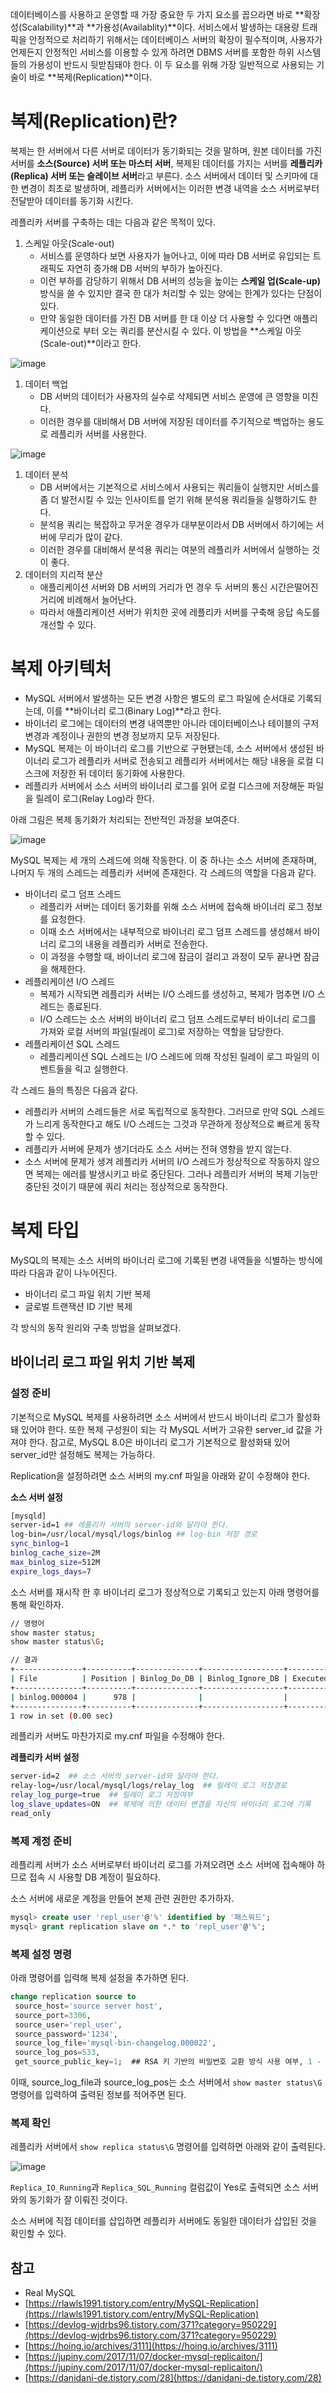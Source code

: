 데이터베이스를 사용하고 운영할 때 가장 중요한 두 가지 요소를 꼽으라면 바로 **확장성(Scalability)**과 **가용성(Availablity)**이다. 서비스에서 발생하는 대용량 트래픽을 안정적으로 처리하기 위해서는 데이터베이스 서버의 확장이 필수적이며, 사용자가 언제든지 안정적인 서비스를 이용할 수 있게 하려면 DBMS 서버를 포함한 하위 시스템들의 가용성이 반드시 뒷받침돼야 한다. 이 두 요소를 위해 가장 일반적으로 사용되는 기술이 바로 **복제(Replication)**이다.

# 복제(Replication)란?

복제는 한 서버에서 다른 서버로 데이터가 동기화되는 것을 말하며, 원본 데이터를 가진 서버를 **소스(Source) 서버 또는 마스터 서버**, 복제된 데이터를 가지는 서버를 **레플리카(Replica) 서버 또는 슬레이브 서버**라고 부른다. 소스 서버에서 데이터 및 스키마에 대한 변경이 최초로 발생하며, 레플리카 서버에서는 이러한 변경 내역을 소스 서버로부터 전달받아 데이터를 동기화 시킨다.

레플리카 서버를 구축하는 데는 다음과 같은 목적이 있다.

1. 스케일 아웃(Scale-out)
    - 서비스를 운영하다 보면 사용자가 늘어나고, 이에 따라 DB 서버로 유입되는 트래픽도 자연히 증가해 DB 서버의 부하가 높아진다.
    - 이런 부하를 감당하기 위해서 DB 서버의 성능을 높이는 **스케일 업(Scale-up)** 방식을 쓸 수 있지만 결국 한 대가 처리할 수 있는 양에는 한계가 있다는 단점이 있다.
    - 만약 동일한 데이터를 가진 DB 서버를 한 대 이상 더 사용할 수 있다면 애플리케이션으로 부터 오는 쿼리를 분산시킬 수 있다. 이 방법을 **스케일 아웃(Scale-out)**이라고 한다.

![image](https://user-images.githubusercontent.com/55661631/154259578-2e49a672-b933-4544-a175-76d4eaf262be.png)

1. 데이터 백업
    - DB 서버의 데이터가 사용자의 실수로 삭제되면 서비스 운영에 큰 영향을 미친다.
    - 이러한 경우를 대비해서 DB 서버에 저장된 데이터를 주기적으로 백업하는 용도로 레플리카 서버를 사용한다.

![image](https://user-images.githubusercontent.com/55661631/154259603-5581c1b2-bd59-4ffe-8c11-8e8dc5ee264b.png)

1. 데이터 분석
    - DB 서버에서는 기본적으로 서비스에서 사용되는 쿼리들이 실행지만 서비스를 좀 더 발전시킬 수 있는 인사이트를 얻기 위해 분석용 쿼리들을 실행하기도 한다.
    - 분석용 쿼리는 복잡하고 무거운 경우가 대부분이라서 DB 서버에서 하기에는 서버에 무리가 많이 같다.
    - 이러한 경우를 대비해서 분석용 쿼리는 여분의 레플리카 서버에서 실행하는 것이 좋다.
2. 데이터의 지리적 분산
    - 애플리케이션 서버와 DB 서버의 거리가 먼 경우 두 서버의 통신 시간은떨어진 거리에 비례해서 늘어난다.
    - 따라서 애플리케이션 서버가 위치한 곳에 레플리카 서버를 구축해 응답 속도를 개선할 수 있다.
    

# 복제 아키텍처

- MySQL 서버에서 발생하는 모든 변경 사항은 별도의 로그 파일에 순서대로 기록되는데, 이를 **바이너리 로그(Binary Log)**라고 한다.
- 바이너리 로그에는 데이터의 변경 내역뿐만 아니라 데이터베이스나 테이블의 구저 변경과 계정이나 권한의 변경 정보까지 모두 저장된다.
- MySQL 복제는 이 바이너리 로그를 기반으로 구현됐는데, 소스 서버에서 생성된 바이너리 로그가 레플리카 서버로 전송되고 레플리카 서버에서는 해당 내용을 로컬 디스크에 저장한 뒤 데이터 동기화에 사용한다.
- 레플리카 서버에서 소스 서버의 바이너리 로그를 읽어 로컬 디스크에 저장해둔 파일을 릴레이 로그(Relay Log)라 한다.

아래 그림은 복제 동기화가 처리되는 전반적인 과정을 보여준다.

![image](https://user-images.githubusercontent.com/55661631/154259675-1adc6711-b1e5-4864-923a-e5b00f917ef0.png)

MySQL 복제는 세 개의 스레드에 의해 작동한다. 이 중 하나는 소스 서버에 존재하며, 나머지 두 개의 스레드는 레플리카 서버에 존재한다. 각 스레드의 역할을 다음과 같다.

- 바이너리 로그 덤프 스레드
    - 레플리카 서버는 데이터 동기화를 위해 소스 서버에 접속해 바이너리 로그 정보를 요청한다.
    - 이때 소스 서버에서는 내부적으로 바이너리 로그 덤프 스레드를 생성해서 바이너리 로그의 내용을 레플리카 서버로 전송한다.
    - 이 과정을 수행할 때, 바이너리 로그에 잠금이 걸리고 과정이 모두 끝나면 잠금을 해제한다.
- 레플리케이션 I/O 스레드
    - 복제가 시작되면 레플리카 서버는 I/O 스레드를 생성하고, 복제가 멈추면 I/O 스레드는 종료된다.
    - I/O 스레드는 소스 서버의 바이너리 로그 덤프 스레드로부터 바이너리 로그를 가져와 로컬 서버의 파일(릴레이 로그)로 저장하는 역할을 담당한다.
- 레플리케이션 SQL 스레드
    - 레플리케이션 SQL 스레드는 I/O 스레드에 의해 작성된 릴레이 로그 파일의 이벤트들을 릭고 실행한다.

각 스레드 들의 특징은 다음과 같다.

- 레플리카 서버의 스레드들은 서로 독립적으로 동작한다. 그러므로 만약 SQL 스레드가 느리게 동작한다고 해도 I/O 스레드는 그것과 무관하게 정상적으로 빠르게 동작할 수 있다.
- 레플리카 서버에 문제가 생기더라도 소스 서버는 전혀 영향을 받지 않는다.
- 소스 서버에 문제가 생겨 레플리카 서버의 I/O 스레드가 정상적으로 작동하지 않으면 복제는 에러를 발생시키고 바로 중단된다. 그러나 레플리카 서버의 복제 기능만 중단된 것이기 때문에 쿼리 처리는 정상적으로 동작한다.

# 복제 타입

MySQL의 복제는 소스 서버의 바이너리 로그에 기록된 변경 내역들을 식별하는 방식에 따라 다음과 같이 나누어진다.

- 바이너리 로그 파일 위치 기반 복제
- 글로벌 트랜잭션 ID 기반 복제

각 방식의 동작 원리와 구축 방법을 살펴보겠다.

## 바이너리 로그 파일 위치 기반 복제

### 설정 준비

기본적으로 MySQL 복제를 사용하려면 소스 서버에서 반드시 바이너리 로그가 활성화돼 있어야 한다. 또한 복제 구성원이 되는 각 MySQL 서버가 고유한 server_id 값을 가져야 한다. 참고로, MySQL 8.0은 바이너리 로그가 기본적으로 활성화돼 있어 server_id만 설정해도 복제는 가능하다.

Replication을 설정하려면 소스 서버의 my.cnf 파일을 아래와 같이 수정해야 한다.

**소스 서버 설정**

```bash
[mysqld]
server-id=1 ## 레플리카 서버의 server-id와 달라야 한다.
log-bin=/usr/local/mysql/logs/binlog ## log-bin 저장 경로
sync_binlog=1
binlog_cache_size=2M
max_binlog_size=512M
expire_logs_days=7
```

소스 서버를 재시작 한 후 바이너리 로그가 정상적으로 기록되고 있는지 아래 명령어를 통해 확인하자.

```bash
// 명령어
show master status;
show master status\G;

// 결과
+---------------+----------+--------------+------------------+-------------------+
| File          | Position | Binlog_Do_DB | Binlog_Ignore_DB | Executed_Gtid_Set |
+---------------+----------+--------------+------------------+-------------------+
| binlog.000004 |      978 |              |                  |                   |
+---------------+----------+--------------+------------------+-------------------+
1 row in set (0.00 sec)
```

레플리카 서버도 마찬가지로 my.cnf 파일을 수정해야 한다.

**레플리카 서버 설정**

```bash
server-id=2  ## 소스 서버의 server-id와 달라야 한다.
relay-log=/usr/local/mysql/logs/relay_log  ## 릴레이 로그 저장경로
relay_log_purge=true  ## 릴레이 로그 저장여부
log_slave_updates=ON  ## 복제에 의한 데이터 변경을 자신의 바이너리 로그에 기록
read_only
```

### 복제 계정 준비

레플리케 서버가 소스 서버로부터 바이너리 로그를 가져오려면 소스 서버에 접속해야 하므로 접속 시 사용할 DB 계정이 필요하다.

소스 서버에 새로운 계정을 만들어 본제 관련 권한만 추가하자.

```sql
mysql> create user 'repl_user'@'%' identified by '패스워드';
mysql> grant replication slave on *.* to 'repl_user'@'%';
```

### 복제 설정 명령

아래 명령어를 입력해 복제 설정을 추가하면 된다.

```sql
change replication source to
 source_host='source server host',
 source_port=3306,
 source_user='repl_user',
 source_password='1234',
 source_log_file='mysql-bin-changelog.000022',
 source_log_pos=533,
 get_source_public_key=1;  ## RSA 키 기반의 비밀번호 교환 방식 사용 여부, 1 - 사용 X
```

이때, source_log_file과 source_log_pos는 소스 서버에서 `show master status\G` 명령어를 입력하여 출력된 정보를 적어주면 된다.

### 복제 확인

레플리카 서버에서 `show replica status\G` 명령어를 입력하면 아래와 같이 출력된다.

![image](https://user-images.githubusercontent.com/55661631/154259711-7e8e4e88-7e20-40be-a1c9-fe455497cbea.png)

`Replica_IO_Running`과 `Replica_SQL_Running` 컬럼값이 Yes로 출력되면 소스 서버와의 동기화가 잘 이뤄진 것이다.

소스 서버에 직접 데이터를 삽입하면 레플리카 서버에도 동일한 데이터가 삽입된 것을 확인할 수 있다.

## 참고

- Real MySQL
- [https://rlawls1991.tistory.com/entry/MySQL-Replication](https://rlawls1991.tistory.com/entry/MySQL-Replication)
- [https://devlog-wjdrbs96.tistory.com/371?category=950229](https://devlog-wjdrbs96.tistory.com/371?category=950229)
- [https://hoing.io/archives/3111](https://hoing.io/archives/3111)
- [https://jupiny.com/2017/11/07/docker-mysql-replicaiton/](https://jupiny.com/2017/11/07/docker-mysql-replicaiton/)
- [https://danidani-de.tistory.com/28](https://danidani-de.tistory.com/28)
